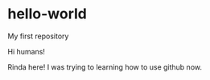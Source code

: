 # hello-world
My first repository

Hi humans!

Rinda here! I was trying to learning how to use github now.
